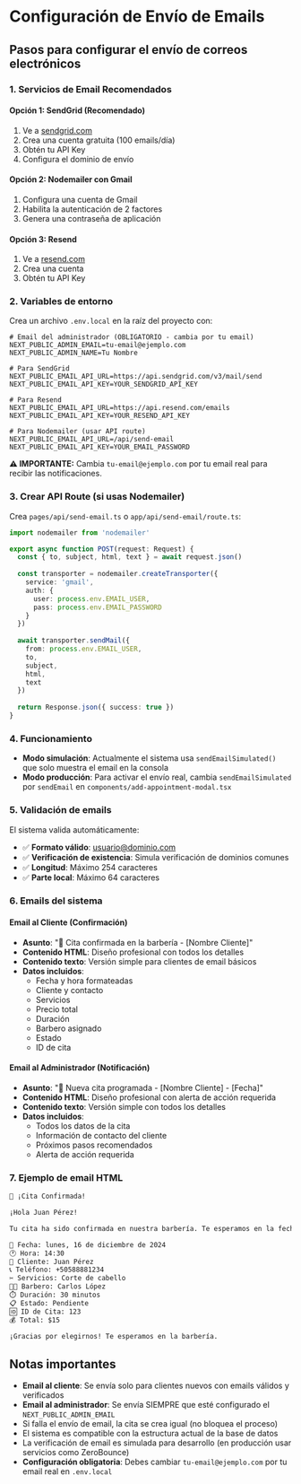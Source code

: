 # Configuración de Envío de Emails

## Pasos para configurar el envío de correos electrónicos

### 1. Servicios de Email Recomendados

#### Opción 1: SendGrid (Recomendado)
1. Ve a [sendgrid.com](https://sendgrid.com)
2. Crea una cuenta gratuita (100 emails/día)
3. Obtén tu API Key
4. Configura el dominio de envío

#### Opción 2: Nodemailer con Gmail
1. Configura una cuenta de Gmail
2. Habilita la autenticación de 2 factores
3. Genera una contraseña de aplicación

#### Opción 3: Resend
1. Ve a [resend.com](https://resend.com)
2. Crea una cuenta
3. Obtén tu API Key

### 2. Variables de entorno
Crea un archivo `.env.local` en la raíz del proyecto con:

```env
# Email del administrador (OBLIGATORIO - cambia por tu email)
NEXT_PUBLIC_ADMIN_EMAIL=tu-email@ejemplo.com
NEXT_PUBLIC_ADMIN_NAME=Tu Nombre

# Para SendGrid
NEXT_PUBLIC_EMAIL_API_URL=https://api.sendgrid.com/v3/mail/send
NEXT_PUBLIC_EMAIL_API_KEY=YOUR_SENDGRID_API_KEY

# Para Resend
NEXT_PUBLIC_EMAIL_API_URL=https://api.resend.com/emails
NEXT_PUBLIC_EMAIL_API_KEY=YOUR_RESEND_API_KEY

# Para Nodemailer (usar API route)
NEXT_PUBLIC_EMAIL_API_URL=/api/send-email
NEXT_PUBLIC_EMAIL_API_KEY=YOUR_EMAIL_PASSWORD
```

**⚠️ IMPORTANTE:** Cambia `tu-email@ejemplo.com` por tu email real para recibir las notificaciones.

### 3. Crear API Route (si usas Nodemailer)
Crea `pages/api/send-email.ts` o `app/api/send-email/route.ts`:

```typescript
import nodemailer from 'nodemailer'

export async function POST(request: Request) {
  const { to, subject, html, text } = await request.json()
  
  const transporter = nodemailer.createTransporter({
    service: 'gmail',
    auth: {
      user: process.env.EMAIL_USER,
      pass: process.env.EMAIL_PASSWORD
    }
  })
  
  await transporter.sendMail({
    from: process.env.EMAIL_USER,
    to,
    subject,
    html,
    text
  })
  
  return Response.json({ success: true })
}
```

### 4. Funcionamiento
- **Modo simulación**: Actualmente el sistema usa `sendEmailSimulated()` que solo muestra el email en la consola
- **Modo producción**: Para activar el envío real, cambia `sendEmailSimulated` por `sendEmail` en `components/add-appointment-modal.tsx`

### 5. Validación de emails
El sistema valida automáticamente:
- ✅ **Formato válido**: usuario@dominio.com
- ✅ **Verificación de existencia**: Simula verificación de dominios comunes
- ✅ **Longitud**: Máximo 254 caracteres
- ✅ **Parte local**: Máximo 64 caracteres

### 6. Emails del sistema

#### Email al Cliente (Confirmación)
- **Asunto**: "🎉 Cita confirmada en la barbería - [Nombre Cliente]"
- **Contenido HTML**: Diseño profesional con todos los detalles
- **Contenido texto**: Versión simple para clientes de email básicos
- **Datos incluidos**:
  - Fecha y hora formateadas
  - Cliente y contacto
  - Servicios
  - Precio total
  - Duración
  - Barbero asignado
  - Estado
  - ID de cita

#### Email al Administrador (Notificación)
- **Asunto**: "📅 Nueva cita programada - [Nombre Cliente] - [Fecha]"
- **Contenido HTML**: Diseño profesional con alerta de acción requerida
- **Contenido texto**: Versión simple con todos los detalles
- **Datos incluidos**:
  - Todos los datos de la cita
  - Información de contacto del cliente
  - Próximos pasos recomendados
  - Alerta de acción requerida

### 7. Ejemplo de email HTML
```html
🎉 ¡Cita Confirmada!

¡Hola Juan Pérez!

Tu cita ha sido confirmada en nuestra barbería. Te esperamos en la fecha y hora programada.

📅 Fecha: lunes, 16 de diciembre de 2024
🕐 Hora: 14:30
👤 Cliente: Juan Pérez
📞 Teléfono: +50588881234
✂️ Servicios: Corte de cabello
👨‍💼 Barbero: Carlos López
⏱️ Duración: 30 minutos
📋 Estado: Pendiente
🆔 ID de Cita: 123
💰 Total: $15

¡Gracias por elegirnos! Te esperamos en la barbería.
```

## Notas importantes
- **Email al cliente**: Se envía solo para clientes nuevos con emails válidos y verificados
- **Email al administrador**: Se envía SIEMPRE que esté configurado el `NEXT_PUBLIC_ADMIN_EMAIL`
- Si falla el envío de email, la cita se crea igual (no bloquea el proceso)
- El sistema es compatible con la estructura actual de la base de datos
- La verificación de email es simulada para desarrollo (en producción usar servicios como ZeroBounce)
- **Configuración obligatoria**: Debes cambiar `tu-email@ejemplo.com` por tu email real en `.env.local`

